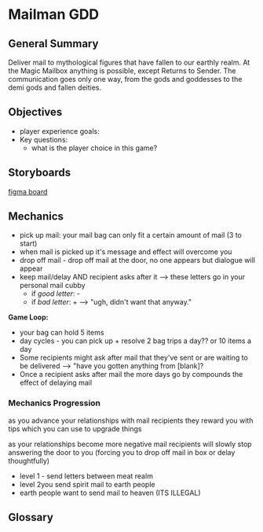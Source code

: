 # Mailman GDD

## General Summary

Deliver mail to mythological figures that have fallen to our earthly realm. At the Magic Mailbox anything is possible, except Returns to Sender. The communication goes only one way, from the gods and goddesses to the demi gods and fallen deities.

## Objectives

* player experience goals: 
* Key questions:
  * what is the player choice in this game?


## Storyboards

[figma board](https://www.figma.com/file/fJZIhj5K0chMUrN2d5bEaw/MAIL-MAN_todo?node-id=9%3A2)

## Mechanics

* pick up mail: your mail bag can only fit a certain amount of mail (3 to start)
 * when mail is picked up it's message and effect will overcome you 
* drop off mail - drop off mail at the door, no one appears but dialogue will appear
* keep mail/delay AND recipient asks after it --> these letters go in your personal mail cubby
    * if *good letter*: -
    * if *bad letter*: + --> "ugh, didn't want that anyway."

__Game Loop:__

* your bag can hold 5 items
* day cycles - you can pick up + resolve 2 bag trips a day?? or 10 items a day
* Some recipients might ask after mail that they've sent or are waiting to be delivered --> "have you gotten anything from [blank]?
 * Once a recipient asks after mail the more days go by compounds the effect of delaying mail
    
  ### Mechanics Progression

as you advance your relationships with mail recipients they reward you with tips which you can use to upgrade things

as your relationships become more negative mail recipients will slowly stop answering the door to you (forcing you to drop off mail in box or delay thoughtfully)

* level 1 - send letters between meat realm
* level 2you send spirit mail to earth people
* earth people want to send mail to heaven (ITS ILLEGAL)

## Glossary
